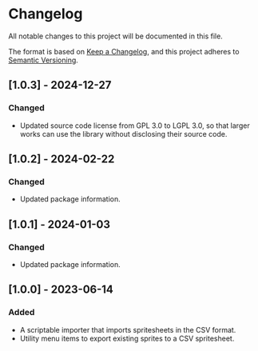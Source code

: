 # Changelog

All notable changes to this project will be documented in this file.

The format is based on [Keep a Changelog](https://keepachangelog.com/en/1.1.0/),
and this project adheres to [Semantic Versioning](https://semver.org/spec/v2.0.0.html).

## [1.0.3] - 2024-12-27

### Changed

- Updated source code license from GPL 3.0 to LGPL 3.0, so that larger works can use the library without disclosing their source code.

## [1.0.2] - 2024-02-22

### Changed

- Updated package information.

## [1.0.1] - 2024-01-03

### Changed

- Updated package information.

## [1.0.0] - 2023-06-14

### Added

- A scriptable importer that imports spritesheets in the CSV format.
- Utility menu items to export existing sprites to a CSV spritesheet.